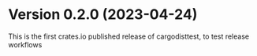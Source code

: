 # Version 0.2.0 (2023-04-24)

This is the first crates.io published release of cargodisttest, to test release workflows